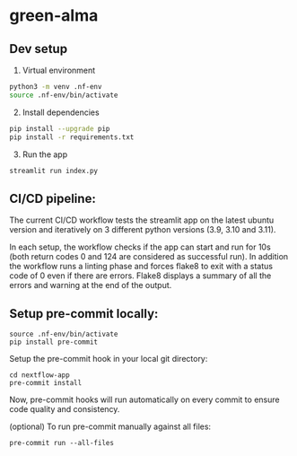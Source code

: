 # green-alma

## Dev setup

1. Virtual environment
```bash
python3 -m venv .nf-env
source .nf-env/bin/activate
```

2. Install dependencies
```bash
pip install --upgrade pip
pip install -r requirements.txt
```

3. Run the app
```bash
streamlit run index.py
```
## CI/CD pipeline:

The current CI/CD workflow tests the streamlit app on the latest ubuntu version and iteratively on
3 different python versions (3.9, 3.10 and 3.11).

In each setup, the workflow checks if the app can start and run for 10s (both return codes 0 and 124 are considered as successful run).
In addition the workflow runs a linting phase and forces flake8 to exit with a status code of 0 even if there are errors.
Flake8 displays a summary of all the errors and warning at the end of the output.

## Setup pre-commit locally:
```
source .nf-env/bin/activate
pip install pre-commit
```

Setup the pre-commit hook in your local git directory:

```
cd nextflow-app
pre-commit install
```

Now, pre-commit hooks will run automatically on every commit to ensure code quality and consistency.


(optional) To run pre-commit manually against all files:

```
pre-commit run --all-files
```
